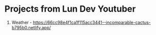 #  Projects from Lun Dev Youtuber

01. Weather - https://66cc98e4f1ca1f115acc3441--incomparable-cactus-b795b0.netlify.app/
